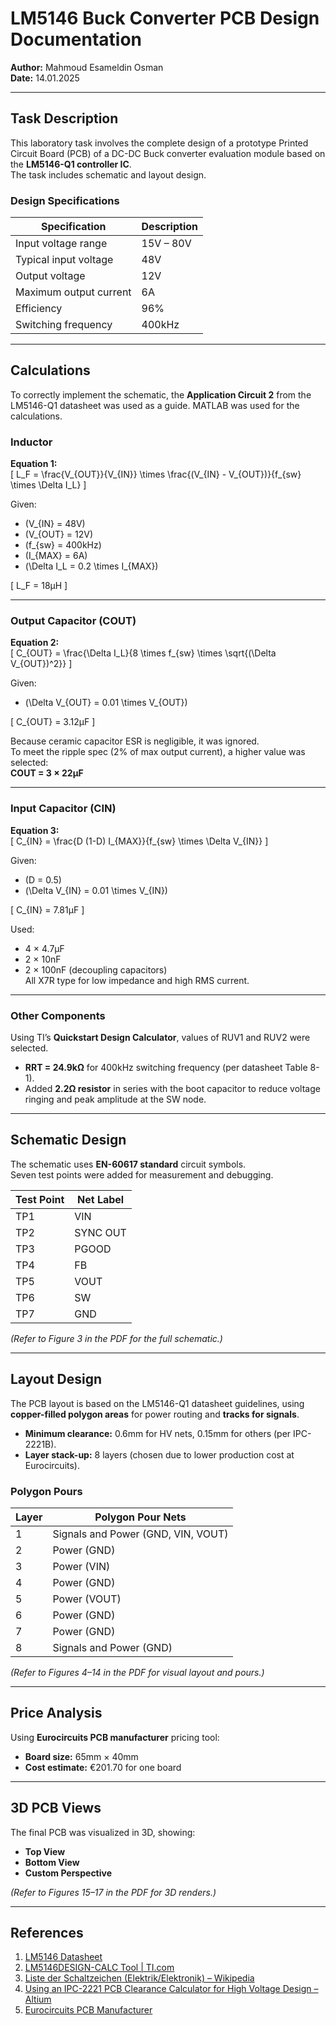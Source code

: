 # LM5146 Buck Converter PCB Design Documentation   
**Author:** Mahmoud Esameldin Osman  
**Date:** 14.01.2025  
 

---

## Task Description

This laboratory task involves the complete design of a prototype Printed Circuit Board (PCB) of a DC-DC Buck converter evaluation module based on the **LM5146-Q1 controller IC**.  
The task includes schematic and layout design.  

### Design Specifications

| Specification | Description |
|----------------|-------------|
| Input voltage range | 15V – 80V |
| Typical input voltage | 48V |
| Output voltage | 12V |
| Maximum output current | 6A |
| Efficiency | 96% |
| Switching frequency | 400kHz |

---

## Calculations

To correctly implement the schematic, the **Application Circuit 2** from the LM5146-Q1 datasheet was used as a guide. MATLAB was used for the calculations.

### Inductor

**Equation 1:**  
\[
L_F = \frac{V_{OUT}}{V_{IN}} \times \frac{(V_{IN} - V_{OUT})}{f_{sw} \times \Delta I_L}
\]

Given:
- \(V_{IN} = 48V\)
- \(V_{OUT} = 12V\)
- \(f_{sw} = 400kHz\)
- \(I_{MAX} = 6A\)
- \(\Delta I_L = 0.2 \times I_{MAX}\)

\[
L_F = 18µH
\]

---

### Output Capacitor (COUT)

**Equation 2:**  
\[
C_{OUT} = \frac{\Delta I_L}{8 \times f_{sw} \times \sqrt{(\Delta V_{OUT})^2}}
\]

Given:
- \(\Delta V_{OUT} = 0.01 \times V_{OUT}\)

\[
C_{OUT} = 3.12µF
\]

Because ceramic capacitor ESR is negligible, it was ignored.  
To meet the ripple spec (2% of max output current), a higher value was selected:  
**COUT = 3 × 22µF**

---

### Input Capacitor (CIN)

**Equation 3:**  
\[
C_{IN} = \frac{D (1-D) I_{MAX}}{f_{sw} \times \Delta V_{IN}}
\]

Given:
- \(D = 0.5\)
- \(\Delta V_{IN} = 0.01 \times V_{IN}\)

\[
C_{IN} = 7.81µF
\]

Used:
- 4 × 4.7µF  
- 2 × 10nF  
- 2 × 100nF (decoupling capacitors)  
All X7R type for low impedance and high RMS current.

---

### Other Components

Using TI’s **Quickstart Design Calculator**, values of RUV1 and RUV2 were selected.

- **RRT = 24.9kΩ** for 400kHz switching frequency (per datasheet Table 8-1).  
- Added **2.2Ω resistor** in series with the boot capacitor to reduce voltage ringing and peak amplitude at the SW node.

---

## Schematic Design

The schematic uses **EN-60617 standard** circuit symbols.  
Seven test points were added for measurement and debugging.

| Test Point | Net Label |
|-------------|------------|
| TP1 | VIN |
| TP2 | SYNC OUT |
| TP3 | PGOOD |
| TP4 | FB |
| TP5 | VOUT |
| TP6 | SW |
| TP7 | GND |

*(Refer to Figure 3 in the PDF for the full schematic.)*

---

## Layout Design

The PCB layout is based on the LM5146-Q1 datasheet guidelines, using **copper-filled polygon areas** for power routing and **tracks for signals**.

- **Minimum clearance:** 0.6mm for HV nets, 0.15mm for others (per IPC-2221B).  
- **Layer stack-up:** 8 layers (chosen due to lower production cost at Eurocircuits).

### Polygon Pours

| Layer | Polygon Pour Nets |
|--------|------------------|
| 1 | Signals and Power (GND, VIN, VOUT) |
| 2 | Power (GND) |
| 3 | Power (VIN) |
| 4 | Power (GND) |
| 5 | Power (VOUT) |
| 6 | Power (GND) |
| 7 | Power (GND) |
| 8 | Signals and Power (GND) |

*(Refer to Figures 4–14 in the PDF for visual layout and pours.)*

---

## Price Analysis

Using **Eurocircuits PCB manufacturer** pricing tool:  
- **Board size:** 65mm × 40mm  
- **Cost estimate:** €201.70 for one board  

---

## 3D PCB Views

The final PCB was visualized in 3D, showing:
- **Top View**
- **Bottom View**
- **Custom Perspective**

*(Refer to Figures 15–17 in the PDF for 3D renders.)*

---

## References

1. [LM5146 Datasheet](https://www.ti.com/lit/ds/symlink/lm5146.pdf)  
2. [LM5146DESIGN-CALC Tool | TI.com](https://www.ti.com/tool/LM5146DESIGN-CALC)  
3. [Liste der Schaltzeichen (Elektrik/Elektronik) – Wikipedia](https://de.wikipedia.org/wiki/Liste_der_Schaltzeichen_(Elektrik/Elektronik))  
4. [Using an IPC-2221 PCB Clearance Calculator for High Voltage Design – Altium](https://resources.altium.com/p/using-an-ipc-2221-calculator-for-high-voltage-design)  
5. [Eurocircuits PCB Manufacturer](https://www.eurocircuits.com)  
